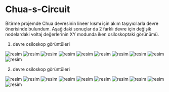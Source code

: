 # Chua-s-Circuit
Bitirme projemde Chua devresinin lineer kısmı için akım taşıyıcılarla devre önerisinde bulundum. 
Aşağıdaki sonuçlar da 2 farklı devre için değişik nodelardaki voltaj değerlerinin XY modunda iken osiloskoptaki görünümü.

1. devre osiloskop görüntüleri

![resim](https://user-images.githubusercontent.com/41144376/52547623-17631280-2dda-11e9-993a-488e2347a0eb.png)
![resim](https://user-images.githubusercontent.com/41144376/52547633-234ed480-2dda-11e9-821a-b31e226110f2.png)
![resim](https://user-images.githubusercontent.com/41144376/52547638-26e25b80-2dda-11e9-972c-6ab367c8d22e.png)
![resim](https://user-images.githubusercontent.com/41144376/52547639-2b0e7900-2dda-11e9-977a-e7a853fa8e78.png)
![resim](https://user-images.githubusercontent.com/41144376/52547645-2e096980-2dda-11e9-8688-4aa43f279020.png)
![resim](https://user-images.githubusercontent.com/41144376/52547648-32ce1d80-2dda-11e9-9365-a2f03d58965b.png)
![resim](https://user-images.githubusercontent.com/41144376/52547650-3661a480-2dda-11e9-932a-91fff4087e78.png)
![resim](https://user-images.githubusercontent.com/41144376/52547655-395c9500-2dda-11e9-9159-33a54fdff01f.png)
![resim](https://user-images.githubusercontent.com/41144376/52547659-3c578580-2dda-11e9-9e25-5e6656fa598d.png)
![resim](https://user-images.githubusercontent.com/41144376/52547663-3feb0c80-2dda-11e9-85da-387e2a9da9be.png)

2. devre osiloskop görüntüleri

![resim](https://user-images.githubusercontent.com/41144376/52547795-15e61a00-2ddb-11e9-9034-4bceb6c8aa9b.png)
![resim](https://user-images.githubusercontent.com/41144376/52547798-18e10a80-2ddb-11e9-9198-e574d5bbeff7.png)
![resim](https://user-images.githubusercontent.com/41144376/52547802-1bdbfb00-2ddb-11e9-87be-7659a6cd3d7f.png)
![resim](https://user-images.githubusercontent.com/41144376/52547804-1ed6eb80-2ddb-11e9-9b1e-3c6256321e3f.png)
![resim](https://user-images.githubusercontent.com/41144376/52547806-21d1dc00-2ddb-11e9-976e-c0ee2020f331.png)
![resim](https://user-images.githubusercontent.com/41144376/52547807-24cccc80-2ddb-11e9-9763-4df4eb36473f.png)
![resim](https://user-images.githubusercontent.com/41144376/52547809-27c7bd00-2ddb-11e9-956a-fca4b5cf0126.png)
![resim](https://user-images.githubusercontent.com/41144376/52547812-2ac2ad80-2ddb-11e9-8d6d-f6e0cbc4fd10.png)
![resim](https://user-images.githubusercontent.com/41144376/52547815-2d250780-2ddb-11e9-9b53-b6a58edbbc90.png)
![resim](https://user-images.githubusercontent.com/41144376/52547819-301ff800-2ddb-11e9-8d07-e8301bab68a0.png)
